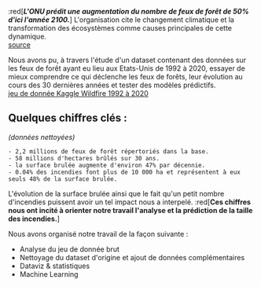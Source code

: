 :red[*__L'ONU prédit une augmentation du nombre de feux de forêt de 50% d'ici l'année 2100.__*]
L'organisation cite le changement climatique et la transformation des écosystèmes comme causes principales de cette dynamique.\
[source](https://www.unep.org/news-and-stories/press-release/number-wildfires-rise-50-2100-and-governments-are-not-prepared)

Nous avons pu, à travers l'étude d'un dataset contenant des données sur les feux de forêt ayant eu lieu aux Etats-Unis de 1992 à 2020, essayer de mieux comprendre ce qui déclenche les feux de forêts, leur évolution au cours des 30 dernières années et tester des modèles prédictifs.\
[jeu de donnée Kaggle Wildfire 1992 à 2020](https://www.kaggle.com/datasets/behroozsohrabi/us-wildfire-records-6th-edition)

## Quelques chiffres clés : 
*(données nettoyées)*

    - 2,2 millions de feux de forêt répertoriés dans la base.
    - 58 millions d'hectares brûlés sur 30 ans.
    - la surface brulée augmente d'environ 47% par décennie.
    - 0.04% des incendies font plus de 10 000 ha et représentent à eux seuls 48% de la surface brulée.

L'évolution de la surface brulée ainsi que le fait qu'un petit nombre d'incendies puissent avoir un tel impact nous a interpelé. :red[**Ces chiffres nous ont incité à orienter notre travail l'analyse et la prédiction de la taille des incendies.**]


Nous avons organisé notre travail de la façon suivante : 
* Analyse du jeu de donnée brut
* Nettoyage du dataset d'origine et ajout de données complémentaires
* Dataviz & statistiques
* Machine Learning


